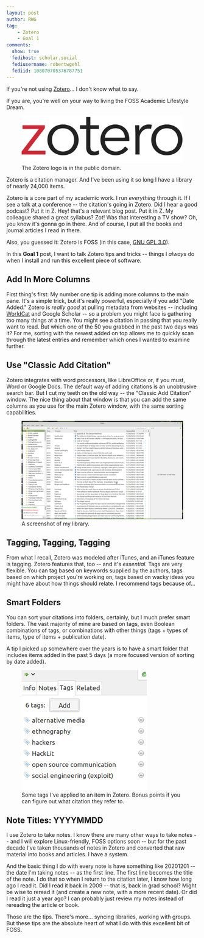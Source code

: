 ```yaml
---
layout: post
author: RWG
tag: 
    - Zotero
    - Goal 1
comments:
  show: true
  fedihost: scholar.social
  fediusername: robertwgehl
  fediid: 108070705376787751
---
```


If you're not using [Zotero](https://www.zotero.org)... I don't know what to say. 

If you are, you're well on your way to living the FOSS Academic Lifestyle Dream. 

<figure>
    <img src="/assets/images/zotero.png" alt="The Zotero Logo" title="The Zotero Logo">
    <figcaption>The Zotero logo is in the public domain.</figcaption>
</figure>

<!-- more -->

Zotero is a citation manager. And I've been using it so long I have a library of nearly 24,000 items.

Zotero is a core part of my academic work. I run *everything* through it. If I see a talk at a conference -- the citation's going in Zotero. Did I hear a good podcast? Put it in Z. Hey! that's a relevant blog post. Put it in Z. My colleague shared a great syllabus? Zot! Was that interesting a TV show? Oh, you know it's gonna go in there. And of course, I put all the books and journal articles I read in there.

Also, you guessed it: Zotero is FOSS (in this case, [GNU GPL 3.0](http://www.gnu.org/licenses/agpl-3.0.html)).

In this **Goal 1** post, I want to talk Zotero tips and tricks -- things I *always* do when I install and run this excellent piece of software.


Add In More Columns
-------------------

First thing's first: My number one tip is adding more columns to the main pane. It's a simple trick, but it's really powerful, especially if you add "Date Added." Zotero is *really good* at pulling metadata from websites -- including [WorldCat](https://www.worldcat.org) and Google Scholar -- so a problem you might face is gathering too many things at a time. You might see a citation in passing that you really want to read. But which one of the 50 you grabbed in the past two days was it? For me, sorting with the newest added on top allows me to quickly scan through the latest entries and remember which ones I wanted to examine further.

Use "Classic Add Citation"
-------------------------

Zotero integrates with word processors, like LibreOffice or, if you must, Word or Google Docs. The default way of adding citations is an unobtrusive search bar. But I cut my teeth on the old way -- the "Classic Add Citation" window. The nice thing about that window is that you can add the same columns as you use for the main Zotero window, with the same sorting capabilities.

<figure>
    <img src="/assets/images/zoteroscreen.png" alt="A screenshot of a Zotero library" title="A Zotero screenshot">
    <figcaption>A screenshot of my library.</figcaption>
</figure>

Tagging, Tagging, Tagging
-------------------------

From what I recall, Zotero was modeled after iTunes, and an iTunes feature is tagging. Zotero features that, too -- and it's *essential.* Tags are very flexible. You can tag based on keywords supplied by the authors, tags based on which project you're working on, tags based on wacky ideas you might have about how things should relate. I recommend tags because of...


Smart Folders
-------------

You can sort your citations into folders, certainly, but I much prefer smart folders. The vast majority of mine are based on tags, even Boolean combinations of tags, or combinations with other things (tags + types of items, type of items + publication date).

A tip I picked up somewhere over the years is to have a smart folder that includes items added in the past 5 days (a more focused version of sorting by date added).

<figure>
    <img src="/assets/images/tags.png" alt="A Zotero tag window" title="A Zotero tag window">
    <figcaption>Some tags I've applied to an item in Zotero. Bonus points if you can figure out what citation they refer to.</figcaption>
</figure>

Note Titles: YYYYMMDD
---------------------

I use Zotero to take notes. I know there are many other ways to take notes -- and I will explore Linux-friendly, FOSS options soon -- but for the past decade I've taken thousands of notes in Zotero and converted that raw material into books and articles. I have a system.

And the basic thing I do with every note is have something like 20201201 -- the date I'm taking notes -- as the first line. The first line becomes the title of the note. I do that so when I return to the citation later, I know how long ago I read it. Did I read it back in 2009 -- that is, back in grad school? Might be wise to reread it (and create a new note, with a more recent date). Or did I read it just a year ago? I can probably just review my notes instead of rereading the article or book.


Those are the tips. There's more... syncing libraries, working with groups. But these tips are the absolute heart of what I do with this excellent bit of FOSS.
